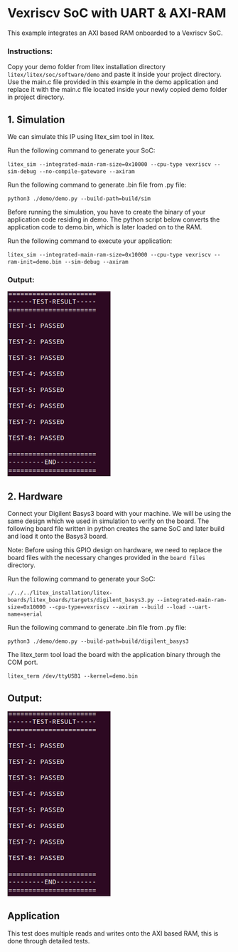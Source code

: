 # Vexriscv SoC with UART & AXI-RAM
This example integrates an AXI based RAM onboarded to a Vexriscv SoC.


### Instructions:
Copy your demo folder from litex installation directory ``litex/litex/soc/software/demo`` and paste it inside your project directory. Use the main.c file provided in this example in the demo application and replace it with the main.c file located inside your newly copied demo folder in project directory.

## 1. Simulation
We can simulate this IP using litex_sim tool in litex.

Run the following command to generate your SoC:
```
litex_sim --integrated-main-ram-size=0x10000 --cpu-type vexriscv --sim-debug --no-compile-gateware --axiram
```
Run the following command to generate .bin file from .py file:
```
python3 ./demo/demo.py --build-path=build/sim
```
Before running the simulation, you have to create the binary of your application code residing in demo. The python script below converts the application code to demo.bin, which is later loaded on to the RAM.

Run the following command to execute your application:
```
litex_sim --integrated-main-ram-size=0x10000 --cpu-type vexriscv --ram-init=demo.bin --sim-debug --axiram
```
### Output:
![ram.png](./../../Pictures/ram_sim.png "Optional title")

## 2. Hardware
Connect your Digilent Basys3 board with your machine. We will be using the same design which we used in simulation to verify on the board. The following board file written in python creates the same SoC and later build and load it onto the Basys3 board.

Note: Before using this GPIO design on hardware, we need to replace the board files with the necessary changes provided in the ``board files`` directory. 


Run the following command to generate your SoC:
```
./../../litex_installation/litex-boards/litex_boards/targets/digilent_basys3.py --integrated-main-ram-size=0x10000 --cpu-type=vexriscv --axiram --build --load --uart-name=serial
```


Run the following command to generate .bin file from .py file:
```
python3 ./demo/demo.py --build-path=build/digilent_basys3
```
The litex_term tool load the board with the application binary through the COM port.


```
litex_term /dev/ttyUSB1 --kernel=demo.bin
```

## Output:
![ram.png](./../../Pictures/ram_hard.png "Optional title")

## Application
This test does multiple reads and writes onto the AXI based RAM, this is done through detailed tests.